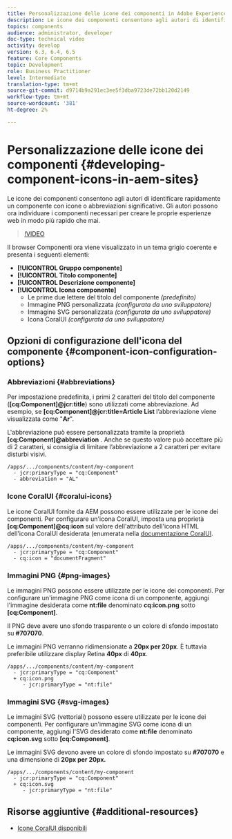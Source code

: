 ```yaml
---
title: Personalizzazione delle icone dei componenti in Adobe Experience Manager Sites
description: Le icone dei componenti consentono agli autori di identificare rapidamente un componente con icone o abbreviazioni significative. Gli autori possono ora individuare i componenti necessari per creare le proprie esperienze web in modo più rapido che mai.
topics: components
audience: administrator, developer
doc-type: technical video
activity: develop
version: 6.3, 6.4, 6.5
feature: Core Components
topic: Development
role: Business Practitioner
level: Intermediate
translation-type: tm+mt
source-git-commit: d9714b9a291ec3ee5f3dba9723de72bb120d2149
workflow-type: tm+mt
source-wordcount: '381'
ht-degree: 2%

---
```



# Personalizzazione delle icone dei componenti {#developing-component-icons-in-aem-sites}

Le icone dei componenti consentono agli autori di identificare rapidamente un componente con icone o abbreviazioni significative. Gli autori possono ora individuare i componenti necessari per creare le proprie esperienze web in modo più rapido che mai.

>[!VIDEO](https://video.tv.adobe.com/v/16778/?quality=9&learn=on)

Il browser Componenti ora viene visualizzato in un tema grigio coerente e presenta i seguenti elementi:

* **[!UICONTROL Gruppo componente]**
* **[!UICONTROL Titolo componente]**
* **[!UICONTROL Descrizione componente]**
* **[!UICONTROL Icona componente]**
   * Le prime due lettere del titolo del componente *(predefinito)*
   * Immagine PNG personalizzata *(configurata da uno sviluppatore)*
   * Immagine SVG personalizzata *(configurata da uno sviluppatore)*
   * Icona CoralUI *(configurata da uno sviluppatore)*

## Opzioni di configurazione dell&#39;icona del componente {#component-icon-configuration-options}

### Abbreviazioni {#abbreviations}

Per impostazione predefinita, i primi 2 caratteri del titolo del componente (**[cq:Component]@jcr:title**) sono utilizzati come abbreviazione. Ad esempio, se **[cq:Component]@jcr:title=Article List** l’abbreviazione viene visualizzata come &quot;**Ar**&quot;.

L&#39;abbreviazione può essere personalizzata tramite la proprietà **[cq:Component]@abbreviation** . Anche se questo valore può accettare più di 2 caratteri, si consiglia di limitare l’abbreviazione a 2 caratteri per evitare disturbi visivi.

```plain
/apps/.../components/content/my-component
  - jcr:primaryType = "cq:Component"
  - abbreviation = "AL"
```

### Icone CoralUI {#coralui-icons}

Le icone CoralUI fornite da AEM possono essere utilizzate per le icone dei componenti. Per configurare un&#39;icona CoralUI, imposta una proprietà **[cq:Component]@cq:icon** sul valore dell&#39;attributo dell&#39;icona HTML dell&#39;icona CoralUI desiderata (enumerata nella [documentazione CoralUI](https://helpx.adobe.com/experience-manager/6-5/sites/developing/using/reference-materials/coral-ui/coralui3/Coral.Icon.html).

```plain
/apps/.../components/content/my-component
  - jcr:primaryType = "cq:Component"
  - cq:icon = "documentFragment"
```

### Immagini PNG {#png-images}

Le immagini PNG possono essere utilizzate per le icone dei componenti. Per configurare un&#39;immagine PNG come icona di un componente, aggiungi l&#39;immagine desiderata come **nt:file** denominato **cq:icon.png** sotto **[cq:Component]**.

Il PNG deve avere uno sfondo trasparente o un colore di sfondo impostato su **#707070**.

Le immagini PNG verranno ridimensionate a **20px per 20px**. È tuttavia preferibile utilizzare display Retina **40px** di **40px**.

```plain
/apps/.../components/content/my-component
  - jcr:primaryType = "cq:Component"
  + cq:icon.png
     - jcr:primaryType = "nt:file"
```

### Immagini SVG {#svg-images}

Le immagini SVG (vettoriali) possono essere utilizzate per le icone dei componenti. Per configurare un&#39;immagine SVG come icona di un componente, aggiungi l&#39;SVG desiderato come **nt:file** denominato **cq:icon.svg** sotto **[cq:Component]**.

Le immagini SVG devono avere un colore di sfondo impostato su **#707070** e una dimensione di **20px per 20px.**

```plain
/apps/.../components/content/my-component
  - jcr:primaryType = "cq:Component"
  + cq:icon.svg
     - jcr:primaryType = "nt:file"
```

## Risorse aggiuntive {#additional-resources}

* [Icone CoralUI disponibili](https://helpx.adobe.com/experience-manager/6-5/sites/developing/using/reference-materials/coral-ui/coralui3/Coral.Icon.html)
